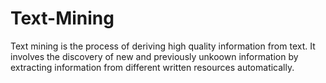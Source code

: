 # Text-Mining
Text mining is the process of deriving high quality information from text. It involves the discovery of new and previously unkoown information by extracting information from different written resources automatically.
